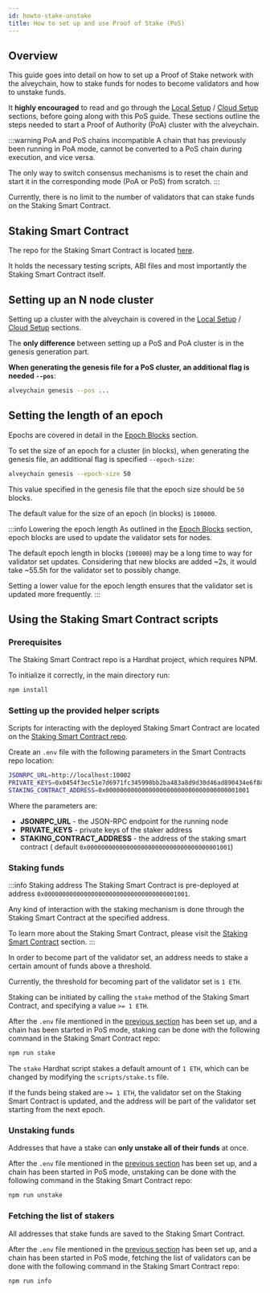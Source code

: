 ```yaml
---
id: howto-stake-unstake 
title: How to set up and use Proof of Stake (PoS)
---
```


## Overview

This guide goes into detail on how to set up a Proof of Stake network with the alveychain, how to stake funds for nodes
to become validators and how to unstake funds.

It **highly encouraged** to read and go through
the [Local Setup](/docs/get-started/set-up-ibft-locally)
/ [Cloud Setup](/docs/get-started/set-up-ibft-on-the-cloud) sections, before going along
with this PoS guide. These sections outline the steps needed to start a Proof of Authority (PoA) cluster with the
alveychain.

:::warning PoA and PoS chains incompatible 
A chain that has previously been running in PoA mode, cannot be converted to
a PoS chain during execution, and vice versa.

The only way to switch consensus mechanisms is to reset the chain and start it in the corresponding mode (PoA or PoS) from
scratch.
:::

Currently, there is no limit to the number of validators that can stake funds on the Staking Smart Contract.

## Staking Smart Contract

The repo for the Staking Smart Contract is located [here](https://github.com/doge-evm/staking-contracts).

It holds the necessary testing scripts, ABI files and most importantly the Staking Smart Contract itself.

## Setting up an N node cluster

Setting up a cluster with the alveychain is covered in
the [Local Setup](/docs/get-started/set-up-ibft-locally)
/ [Cloud Setup](/docs/get-started/set-up-ibft-on-the-cloud) sections.

The **only difference** between setting up a PoS and PoA cluster is in the genesis generation part.

**When generating the genesis file for a PoS cluster, an additional flag is needed `--pos`**:

```bash
alveychain genesis --pos ...
```

## Setting the length of an epoch

Epochs are covered in detail in the [Epoch Blocks](/docs/consensus/pos-concepts#epoch-blocks) section.

To set the size of an epoch for a cluster (in blocks), when generating the genesis file, an additional flag is
specified `--epoch-size`:

```bash
alveychain genesis --epoch-size 50
```

This value specified in the genesis file that the epoch size should be `50` blocks.

The default value for the size of an epoch (in blocks) is `100000`.

:::info Lowering the epoch length 
As outlined in the [Epoch Blocks](/docs/consensus/pos-concepts#epoch-blocks) section,
epoch blocks are used to update the validator sets for nodes.

The default epoch length in blocks (`100000`) may be a long time to way for validator set updates. Considering that new
blocks are added ~2s, it would take ~55.5h for the validator set to possibly change.

Setting a lower value for the epoch length ensures that the validator set is updated more frequently.
:::

## Using the Staking Smart Contract scripts

### Prerequisites

The Staking Smart Contract repo is a Hardhat project, which requires NPM.

To initialize it correctly, in the main directory run:

```bash
npm install
````

### Setting up the provided helper scripts

Scripts for interacting with the deployed Staking Smart Contract are located on
the [Staking Smart Contract repo](https://github.com/doge-evm/staking-contracts).

Create an `.env` file with the following parameters in the Smart Contracts repo location:

```bash
JSONRPC_URL=http://localhost:10002
PRIVATE_KEYS=0x0454f3ec51e7d6971fc345998bb2ba483a8d9d30d46ad890434e6f88ecb97544
STAKING_CONTRACT_ADDRESS=0x0000000000000000000000000000000000001001
```

Where the parameters are:

* **JSONRPC_URL** - the JSON-RPC endpoint for the running node
* **PRIVATE_KEYS** - private keys of the staker address
* **STAKING_CONTRACT_ADDRESS** - the address of the staking smart contract (
  default `0x0000000000000000000000000000000000001001`)

### Staking funds

:::info Staking address 
The Staking Smart Contract is pre-deployed at address `0x0000000000000000000000000000000000001001`.

Any kind of interaction with the staking mechanism is done through the Staking Smart Contract at the specified address.

To learn more about the Staking Smart Contract, please visit
the [Staking Smart Contract](/docs/consensus/pos-concepts#contract-pre-deployment)
section.
:::

In order to become part of the validator set, an address needs to stake a certain amount of funds above a threshold.

Currently, the threshold for becoming part of the validator set is `1 ETH`.

Staking can be initiated by calling the `stake` method of the Staking Smart Contract, and specifying a value `>= 1 ETH`.

After the `.env` file mentioned in
the [previous section](/docs/how-tos/howto-stake-unstake#setting-up-the-provided-helper-scripts) has been set up, and a
chain has been started in PoS mode, staking can be done with the following command in the Staking Smart Contract repo:

```bash
npm run stake
```

The `stake` Hardhat script stakes a default amount of `1 ETH`, which can be changed by modifying the `scripts/stake.ts`
file.

If the funds being staked are `>= 1 ETH`, the validator set on the Staking Smart Contract is updated, and the address
will be part of the validator set starting from the next epoch.

### Unstaking funds

Addresses that have a stake can **only unstake all of their funds** at once.

After the `.env` file mentioned in
the [previous section](/docs/how-tos/howto-stake-unstake#setting-up-the-provided-helper-scripts)
has been set up, and a chain has been started in PoS mode, unstaking can be done with the following command in the
Staking Smart Contract repo:

```bash
npm run unstake
```

### Fetching the list of stakers

All addresses that stake funds are saved to the Staking Smart Contract.

After the `.env` file mentioned in
the [previous section](/docs/how-tos/howto-stake-unstake#setting-up-the-provided-helper-scripts)
has been set up, and a chain has been started in PoS mode, fetching the list of validators can be done with the
following command in the Staking Smart Contract repo:

```bash
npm run info
```